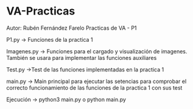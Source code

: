 # VA-Practicas
Autor: Rubén Fernández Farelo
Practicas de VA - P1 

P1.py -> Funciones de la practica 1

Imagenes.py -> Funciones para el cargado y visualización de imagenes. También se usara para implementar las funciones auxiliares

Test.py ->Test de  las funciones implementadas en la practica 1 

main.py -> Main principal para ejecutar las setencias para comprobar el correcto funcionamiento de las funciones de la practica 1 con sus test

Ejecución -> python3 main.py o python main.py